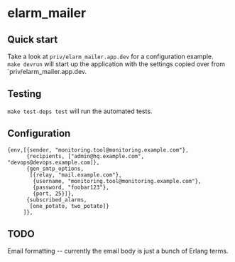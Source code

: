 elarm_mailer
============


Quick start
-----------
Take a look at `priv/elarm_mailer.app.dev` for a configuration example.  
`make devrun` will start up the application with the settings copied over from `priv/elarm_mailer.app.dev.


Testing
-------
`make test-deps test` will run the automated tests.

Configuration
-------------

```
{env,[{sender, "monitoring.tool@monitoring.example.com"},
      {recipients, ["admin@hq.example.com", "devops@devops.example.com]},
      {gen_smtp_options,
       [{relay, "mail.example.com"},
        {username, "monitoring.tool@monitoring.example.com"},
        {password, "foobar123"},
        {port, 25}]},
      {subscribed_alarms,
       [one_potato, two_potato]}
     ]},
```


TODO
----

Email formatting -- currently the email body is just a bunch of Erlang terms.
